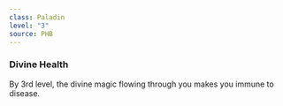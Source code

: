 ```yaml
---
class: Paladin
level: "3"
source: PHB
---
```



### Divine Health
By 3rd level, the divine magic flowing through you makes you immune to disease.